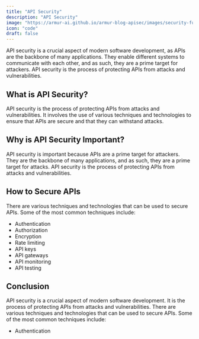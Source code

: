 ```yaml
---
title: "API Security"
description: "API Security"
image: "https://armur-ai.github.io/armur-blog-apisec/images/security-fundamentals.png"
icon: "code"
draft: false
---
```


API security is a crucial aspect of modern software development, as APIs are the backbone of many applications. They enable different systems to communicate with each other, and as such, they are a prime target for attackers. API security is the process of protecting APIs from attacks and vulnerabilities.

## What is API Security?

API security is the process of protecting APIs from attacks and vulnerabilities. It involves the use of various techniques and technologies to ensure that APIs are secure and that they can withstand attacks.

## Why is API Security Important?

API security is important because APIs are a prime target for attackers. They are the backbone of many applications, and as such, they are a prime target for attacks. API security is the process of protecting APIs from attacks and vulnerabilities.

## How to Secure APIs

There are various techniques and technologies that can be used to secure APIs. Some of the most common techniques include:

- Authentication
- Authorization
- Encryption
- Rate limiting
- API keys
- API gateways
- API monitoring
- API testing

## Conclusion

API security is a crucial aspect of modern software development. It is the process of protecting APIs from attacks and vulnerabilities. There are various techniques and technologies that can be used to secure APIs. Some of the most common techniques include:

- Authentication

